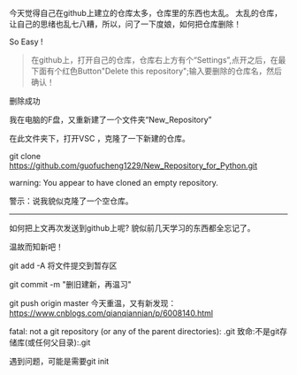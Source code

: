 今天觉得自己在github上建立的仓库太多，仓库里的东西也太乱。
太乱的仓库，让自己的思绪也乱七八糟，所以，问了一下度娘，如何把仓库删除！


So Easy !
> 在github上，打开自己的仓库，仓库右上方有个“Settings”,点开之后，在最下面有个红色Button"Delete this repository";输入要删除的仓库名，然后确认！

删除成功

我在电脑的F盘，又重新建了一个文件夹“New_Repository”

在此文件夹下，打开VSC ，克隆了一下新建的仓库。

git clone https://github.com/guofucheng1229/New_Repository_for_Python.git

warning: You appear to have cloned an empty repository.

警示：说我貌似克隆了一个空仓库。
* **

如何把上文再次发送到github上呢? 貌似前几天学习的东西都全忘记了。

温故而知新吧！

git add -A  将文件提交到暂存区

git commit -m "删旧建新，再温习"

git push origin master  今天重温，又有新发现：https://www.cnblogs.com/qianqiannian/p/6008140.html


fatal: not a git repository (or any of the parent directories): .git
致命:不是git存储库(或任何父目录):.git

遇到问题，可能是需要git init 
